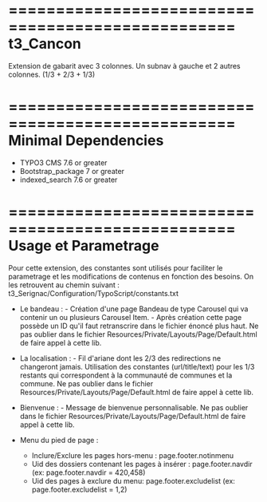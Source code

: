 ==================================================
t3_Cancon
==================================================

Extension de gabarit avec 3 colonnes. Un subnav à gauche et 2 autres colonnes. (1/3 + 2/3 + 1/3)

==================================================
Minimal Dependencies
==================================================

* TYPO3 CMS 7.6 or greater
* Bootstrap_package 7 or greater
* indexed_search 7.6 or greater

==================================================
Usage et Parametrage
==================================================

Pour cette extension, des constantes sont utilisés pour faciliter le parametrage et les modifications de contenus en fonction des besoins.
On les retrouvent au chemin suivant : t3_Serignac/Configuration/TypoScript/constants.txt


* Le bandeau : - Création d'une page Bandeau de type Carousel qui va contenir un ou plusieurs Carousel Item.
               - Après création cette page possède un ID qu'il faut retranscrire dans le fichier énoncé plus haut.
Ne pas oublier dans le fichier Resources/Private/Layouts/Page/Default.html de faire appel à cette lib.

* La localisation : - Fil d'ariane dont les 2/3 des redirections ne changeront jamais. Utilisation des constantes (url/title/text) pour les 1/3 restants qui correspondent à la communauté de communes et la commune.                                                   Ne pas oublier dans le fichier Resources/Private/Layouts/Page/Default.html de faire appel à cette lib.

* Bienvenue : - Message de bienvenue personnalisable.
Ne pas oublier dans le fichier Resources/Private/Layouts/Page/Default.html de faire appel à cette lib.

* Menu du pied de page :
    * Inclure/Exclure les pages hors-menu : page.footer.notinmenu
    * Uid des dossiers contenant les pages à insérer : page.footer.navdir (ex: page.footer.navdir = 420,458)
    * Uid des pages à exclure du menu: page.footer.excludelist (ex: page.footer.excludelist = 1,2)


